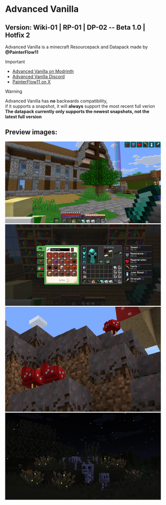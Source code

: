 <a name="top"></a>
# Advanced Vanilla
## Version: Wiki-01 | RP-01 | DP-02 -- Beta 1.0 | Hotfix 2
Advanced Vanilla is a minecraft Resourcepack and Datapack made by **@PainterFlow11**
> [!IMPORTANT]
> + [Advanced Vanilla on Modrinth](https://modrinth.com/resourcepack/advanced-vanilla)</br>
> + [Advanced Vanilla Discord](https://discord.com/invite/8rzVSF36ab)</br>
> + [PainterFlow11 on X](https://x.com/PainterFlow11)

> [!WARNING]
> Advanced Vanilla has **no** backwards compatibility,</br>
> if it supports a snapshot, it will __always__ support the most recent full verion</br>
> **The datapack currently only supports the newest snapshots, not the latest full version**

## Preview images:
![New GUI, Items and Blocks](av/readme-assets/preview-images/preview_1.png)
![New Inventory](av/readme-assets/preview-images/preview_2.png)
![Animal Variants - Cluckshroom](av/readme-assets/preview-images/preview_4.png)
![Animal Variants](av/readme-assets/preview-images/preview_5.png)